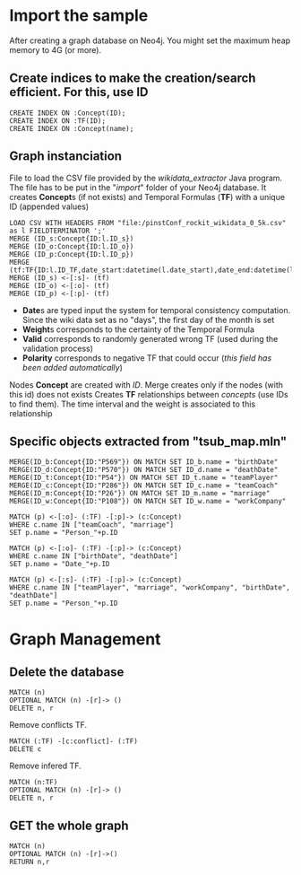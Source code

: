 # Import the sample

After creating a graph database on Neo4j. You might set the maximum heap memory to 4G (or more).

## Create indices to make the creation/search efficient. For this, use ID
```
CREATE INDEX ON :Concept(ID);
CREATE INDEX ON :TF(ID);
CREATE INDEX ON :Concept(name);
```

## Graph instanciation

File to load the CSV file provided by the *wikidata_extractor* Java program. The file has to be put in the "*import*" folder of your Neo4j database.
It creates **Concept**s (if not exists) and Temporal Formulas (**TF**) with a unique ID (appended values)
```
LOAD CSV WITH HEADERS FROM "file:/pinstConf_rockit_wikidata_0_5k.csv" as l FIELDTERMINATOR ';'
MERGE (ID_s:Concept{ID:l.ID_s})
MERGE (ID_o:Concept{ID:l.ID_o})
MERGE (ID_p:Concept{ID:l.ID_p})
MERGE (tf:TF{ID:l.ID_TF,date_start:datetime(l.date_start),date_end:datetime(l.date_end),weight:toFloat(l.proba),valid:toBoolean(l.valid),polarity:toBoolean(l.polarity)})
MERGE (ID_s) <-[:s]- (tf)
MERGE (ID_o) <-[:o]- (tf)
MERGE (ID_p) <-[:p]- (tf)
```

- **Date**s are typed input the system for temporal consistency computation. Since the wiki data set as no "days", the first day of the month is set
- **Weight**s corresponds to the certainty of the Temporal Formula
- **Valid** corresponds to randomly generated wrong TF (used during the validation process)
- **Polarity** corresponds to negative TF that could occur (*this field has been added automatically*)

Nodes **Concept** are created with *ID*. Merge creates only if the nodes (with this id) does not exists
Creates **TF** relationships between *concepts* (use IDs to find them). The time interval and the weight is associated to this relationship

## Specific objects extracted from "tsub_map.mln"
```
MERGE(ID_b:Concept{ID:"P569"}) ON MATCH SET ID_b.name = "birthDate"
MERGE(ID_d:Concept{ID:"P570"}) ON MATCH SET ID_d.name = "deathDate"
MERGE(ID_t:Concept{ID:"P54"}) ON MATCH SET ID_t.name = "teamPlayer"
MERGE(ID_c:Concept{ID:"P286"}) ON MATCH SET ID_c.name = "teamCoach"
MERGE(ID_m:Concept{ID:"P26"}) ON MATCH SET ID_m.name = "marriage"
MERGE(ID_w:Concept{ID:"P108"}) ON MATCH SET ID_w.name = "workCompany"
```

```
MATCH (p) <-[:o]- (:TF) -[:p]-> (c:Concept)
WHERE c.name IN ["teamCoach", "marriage"]
SET p.name = "Person_"+p.ID

MATCH (p) <-[:o]- (:TF) -[:p]-> (c:Concept)
WHERE c.name IN ["birthDate", "deathDate"]
SET p.name = "Date_"+p.ID

MATCH (p) <-[:s]- (:TF) -[:p]-> (c:Concept)
WHERE c.name IN ["teamPlayer", "marriage", "workCompany", "birthDate", "deathDate"]
SET p.name = "Person_"+p.ID
```

# Graph Management

## Delete the database
```
MATCH (n)
OPTIONAL MATCH (n) -[r]-> ()
DELETE n, r
```

Remove conflicts TF.
```
MATCH (:TF) -[c:conflict]- (:TF)
DELETE c
```

Remove infered TF.
```
MATCH (n:TF)
OPTIONAL MATCH (n) -[r]-> ()
DELETE n, r
```

## GET the whole graph
```
MATCH (n)
OPTIONAL MATCH (n) -[r]->()
RETURN n,r
```
